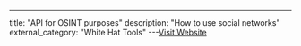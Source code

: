 ---
title: "API for OSINT purposes"
description: "How to use social networks"
external_category: "White Hat Tools"
---[Visit Website](https://habr.com/ru/company/xakep/blog/254129/)

